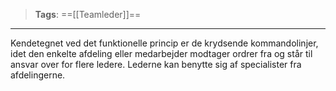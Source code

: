 >**Tags**: ==[[Teamleder]]== ​
___

Kendetegnet ved det funktionelle princip er de krydsende kommandolinjer, idet den enkelte afdeling eller medarbejder modtager ordrer fra og står til ansvar over for flere ledere. Lederne kan benytte sig af specialister fra afdelingerne.
